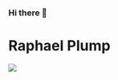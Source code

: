 ### Hi there 👋

<h1> Raphael Plump </h1>
<img src="https://i.pinimg.com/originals/a2/43/5f/a2435f56ce6f43befc519284d72dc17b.gif">
<!--
**Plump07/Plump07** is a ✨ _special_ ✨ repository because its `README.md` (this file) appears on your GitHub profile.

Here are some ideas to get you started:

- 🔭 I’m currently working on ...
- 🌱 I’m currently learning ...
- 👯 I’m looking to collaborate on ...
- 🤔 I’m looking for help with ...
- 💬 Ask me about ...
- 📫 How to reach me: ...
- 😄 Pronouns: ...
- ⚡ Fun fact: ...
-->
